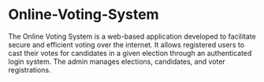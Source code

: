 # Online-Voting-System
The Online Voting System is a web-based application developed to facilitate secure and efficient voting over the internet. It allows registered users to cast their votes for candidates in a given election through an authenticated login system. The admin manages elections, candidates, and voter registrations. 
